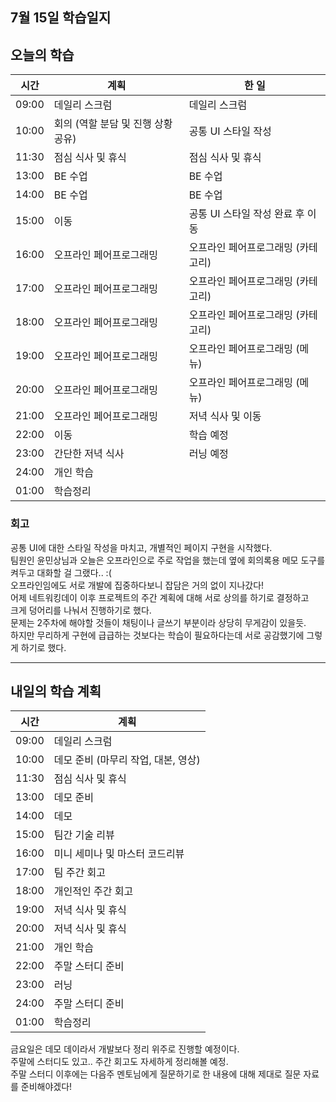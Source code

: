 ## 7월 15일 학습일지

## 오늘의 학습

| 시간  | 계획                               | 한 일                              |
| ----- | ---------------------------------- | ---------------------------------- |
| 09:00 | 데일리 스크럼                      | 데일리 스크럼                      |
| 10:00 | 회의 (역할 분담 및 진행 상황 공유) | 공통 UI 스타일 작성                |
| 11:30 | 점심 식사 및 휴식                  | 점심 식사 및 휴식                  |
| 13:00 | BE 수업                            | BE 수업                            |
| 14:00 | BE 수업                            | BE 수업                            |
| 15:00 | 이동                               | 공통 UI 스타일 작성 완료 후 이동   |
| 16:00 | 오프라인 페어프로그래밍            | 오프라인 페어프로그래밍 (카테고리) |
| 17:00 | 오프라인 페어프로그래밍            | 오프라인 페어프로그래밍 (카테고리) |
| 18:00 | 오프라인 페어프로그래밍            | 오프라인 페어프로그래밍 (카테고리) |
| 19:00 | 오프라인 페어프로그래밍            | 오프라인 페어프로그래밍 (메뉴)     |
| 20:00 | 오프라인 페어프로그래밍            | 오프라인 페어프로그래밍 (메뉴)     |
| 21:00 | 오프라인 페어프로그래밍            | 저녁 식사 및 이동                  |
| 22:00 | 이동                               | 학습 예정                          |
| 23:00 | 간단한 저녁 식사                   | 러닝 예정                          |
| 24:00 | 개인 학습                          |                                    |
| 01:00 | 학습정리                           |                                    |

### 회고

공통 UI에 대한 스타일 작성을 마치고, 개별적인 페이지 구현을 시작했다.  
팀원인 윤민상님과 오늘은 오프라인으로 주로 작업을 했는데 옆에 회의록용 메모 도구를 켜두고 대화할 걸 그랬다.. :(  
오프라인임에도 서로 개발에 집중하다보니 잡담은 거의 없이 지나갔다!  
어제 네트워킹데이 이후 프로젝트의 주간 계획에 대해 서로 상의를 하기로 결정하고  
크게 덩어리를 나눠서 진행하기로 했다.  
문제는 2주차에 해야할 것들이 채팅이나 글쓰기 부분이라 상당히 무게감이 있을듯.  
하지만 무리하게 구현에 급급하는 것보다는 학습이 필요하다는데 서로 공감했기에 그렇게 하기로 했다.

---

## 내일의 학습 계획

| 시간  | 계획                                |
| ----- | ----------------------------------- |
| 09:00 | 데일리 스크럼                       |
| 10:00 | 데모 준비 (마무리 작업, 대본, 영상) |
| 11:30 | 점심 식사 및 휴식                   |
| 13:00 | 데모 준비                           |
| 14:00 | 데모                                |
| 15:00 | 팀간 기술 리뷰                      |
| 16:00 | 미니 세미나 및 마스터 코드리뷰      |
| 17:00 | 팀 주간 회고                        |
| 18:00 | 개인적인 주간 회고                  |
| 19:00 | 저녁 식사 및 휴식                   |
| 20:00 | 저녁 식사 및 휴식                   |
| 21:00 | 개인 학습                           |
| 22:00 | 주말 스터디 준비                    |
| 23:00 | 러닝                                |
| 24:00 | 주말 스터디 준비                    |
| 01:00 | 학습정리                            |

금요일은 데모 데이라서 개발보다 정리 위주로 진행할 예정이다.  
주말에 스터디도 있고.. 주간 회고도 자세하게 정리해볼 예정.  
주말 스터디 이후에는 다음주 멘토님에게 질문하기로 한 내용에 대해 제대로 질문 자료를 준비해야겠다!
